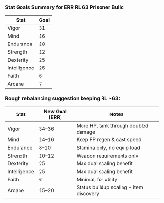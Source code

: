 ### Stat Goals Summary for ERR RL 63 Prisoner Build

| Stat         | Goal |
| ------------ | ---- |
| Vigor        | 31   |
| Mind         | 16   |
| Endurance    | 18   |
| Strength     | 12   |
| Dexterity    | 25   |
| Intelligence | 25   |
| Faith        | 6    |
| Arcane       | 7    |


### Rough rebalancing suggestion keeping RL ~63:

| Stat         | New Goal (ERR) | Notes                                   |
| ------------ | -------------- | --------------------------------------- |
| Vigor        | 34–36          | More HP, tank through doubled damage    |
| Mind         | 14–16          | Keep FP regen & cast speed              |
| Endurance    | 8–10           | Stamina only, no equip load             |
| Strength     | 10–12          | Weapon requirements only                |
| Dexterity    | 25             | Max dual scaling benefit                |
| Intelligence | 25             | Max dual scaling benefit                |
| Faith        | 6              | Minimal, for utility                    |
| Arcane       | 15–20          | Status buildup scaling + item discovery |
